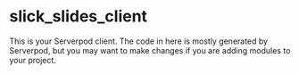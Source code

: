 # slick_slides_client

This is your Serverpod client. The code in here is mostly generated by
Serverpod, but you may want to make changes if you are adding modules to your
project.
